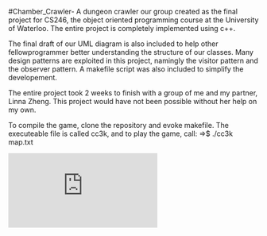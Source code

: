 #Chamber_Crawler-
A dungeon crawler our group created as the final project for CS246, the object oriented programming course at the University of Waterloo. The entire project is completely implemented using c++. 

The final draft of our UML diagram is also included to help other fellowprogrammer better understanding the structure of our classes. Many design patterns are exploited in this project, namingly the visitor pattern and the observer pattern. A makefile script was also included to simplify the developement.

The entire project took 2 weeks to finish with a group of me and my partner, Linna Zheng. This project would have not been possible without her help on my own.

To compile the game, clone the repository and evoke makefile. The executeable file is called cc3k, and to play the game, call:
=>$ ./cc3k map.txt

![alt tag](https://www.facebook.com/photo.php?fbid=612786352186916&l=588c39c33f)
